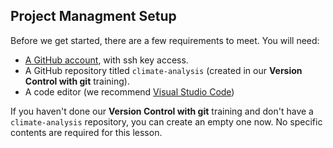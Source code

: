 ## Project Managment Setup ##

Before we get started, there are a few requirements to meet. You will need:

* [A GitHub account](https://github.com), with ssh key access.
* A GitHub repository titled `climate-analysis` (created in our **Version Control with git** training).
* A code editor (we recommend [Visual Studio Code](https://code.visualstudio.com/))

If you haven't done our **Version Control with git** training and don't have a `climate-analysis` repository, you can create an empty one now. 
No specific contents are required for this lesson.
